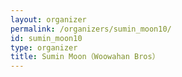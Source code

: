 ```yaml
---
layout: organizer
permalink: /organizers/sumin_moon10/
id: sumin_moon10
type: organizer
title: Sumin Moon（Woowahan Bros）
---
```

